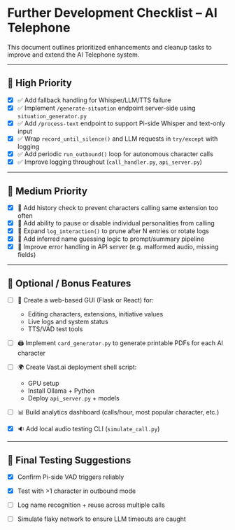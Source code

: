 # Further Development Checklist – AI Telephone

This document outlines prioritized enhancements and cleanup tasks to improve and extend the AI Telephone system.

---

## 🥇 High Priority

- [x] ✅ Add fallback handling for Whisper/LLM/TTS failure
- [x] ✅ Implement `/generate-situation` endpoint server-side using `situation_generator.py`
- [x] ✅ Add `/process-text` endpoint to support Pi-side Whisper and text-only input
- [x] ✅ Wrap `record_until_silence()` and LLM requests in `try/except` with logging
- [x] ✅ Add periodic `run_outbound()` loop for autonomous character calls
- [x] ✅ Improve logging throughout (`call_handler.py`, `api_server.py`)

---

## 🥈 Medium Priority

- [x] 🔄 Add history check to prevent characters calling same extension too often
- [x] 🔄 Add ability to pause or disable individual personalities from calling
- [x] 🔄 Expand `log_interaction()` to prune after N entries or rotate logs
- [x] 🔄 Add inferred name guessing logic to prompt/summary pipeline
- [x] 🔄 Improve error handling in API server (e.g. malformed audio, missing fields)

---

## 🥉 Optional / Bonus Features

- [ ] 🧩 Create a web-based GUI (Flask or React) for:
  - Editing characters, extensions, initiative values
  - Live logs and system status
  - TTS/VAD test tools

- [ ] 🖨️ Implement `card_generator.py` to generate printable PDFs for each AI character

- [ ] 🌍 Create Vast.ai deployment shell script:
  - GPU setup
  - Install Ollama + Python
  - Deploy `api_server.py` + models

- [ ] 📊 Build analytics dashboard (calls/hour, most popular character, etc.)

- [x] 🔉 Add local audio testing CLI (`simulate_call.py`)

---

## 🧪 Final Testing Suggestions

 - [x] Confirm Pi-side VAD triggers reliably
 - [x] Test with >1 character in outbound mode
- [ ] Log name recognition + reuse across multiple calls
- [ ] Simulate flaky network to ensure LLM timeouts are caught

